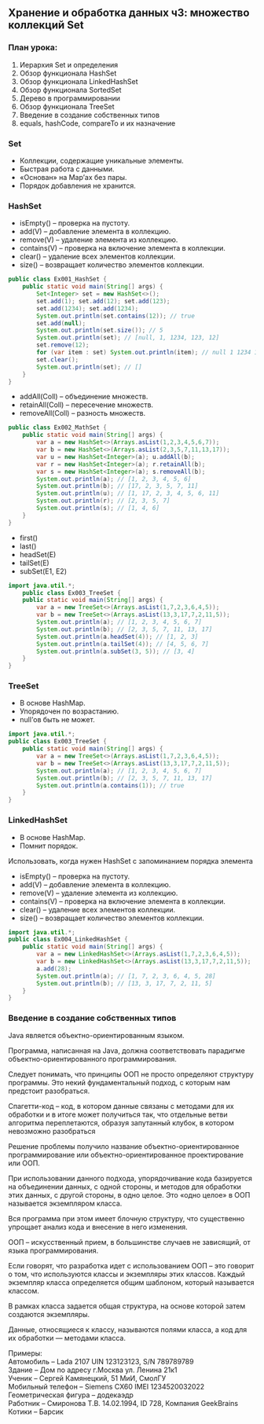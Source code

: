 ## Хранение и обработка данных ч3: множество коллекций Set
### План урока:
1. Иерархия Set и определения
2. Обзор функционала HashSet
3. Обзор функционала LinkedHashSet
4. Обзор функционала SortedSet
5. Дерево в программировании
6. Обзор функционала TreeSet
7. Введение в создание собственных типов
8. equals, hashCode, compareTo и их назначение
### Set
- Коллекции, содержащие уникальные элементы.
- Быстрая работа с данными.
- «Основан» на Map’ах без пары.
- Порядок добавления не хранится.
### HashSet
- isEmpty() – проверка на пустоту.
- add(V) – добавление элемента в коллекцию.
- remove(V) – удаление элемента из коллекцию.
- contains(V) – проверка на включение элемента в коллекции.
- clear() – удаление всех элементов коллекции.
- size() – возвращает количество элементов коллекции.
```Java
public class Ex001_HashSet {
    public static void main(String[] args) {
        Set<Integer> set = new HashSet<>();
        set.add(1); set.add(12); set.add(123);
        set.add(1234); set.add(1234);
        System.out.println(set.contains(12)); // true
        set.add(null);
        System.out.println(set.size()); // 5
        System.out.println(set); // [null, 1, 1234, 123, 12]
        set.remove(12);
        for (var item : set) System.out.println(item); // null 1 1234 123
        set.clear();
        System.out.println(set); // []
    }
}
```
- addAll(Coll) – объединение множеств.
- retainAll(Coll) – пересечение множеств.
- removeAll(Coll) – разность множеств.
```Java
public class Ex002_MathSet {
    public static void main(String[] args) {
        var a = new HashSet<>(Arrays.asList(1,2,3,4,5,6,7));
        var b = new HashSet<>(Arrays.asList(2,3,5,7,11,13,17));
        var u = new HashSet<Integer>(a); u.addAll(b);
        var r = new HashSet<Integer>(a); r.retainAll(b);
        var s = new HashSet<Integer>(a); s.removeAll(b);
        System.out.println(a); // [1, 2, 3, 4, 5, 6]
        System.out.println(b); // [17, 2, 3, 5, 7, 11]
        System.out.println(u); // [1, 17, 2, 3, 4, 5, 6, 11]
        System.out.println(r); // [2, 3, 5, 7]
        System.out.println(s); // [1, 4, 6]
    }
}
```
- first()
- last()
- headSet(E)
- tailSet(E)
- subSet(E1, E2)
```Java
import java.util.*;
    public class Ex003_TreeSet {
    public static void main(String[] args) {
        var a = new TreeSet<>(Arrays.asList(1,7,2,3,6,4,5));
        var b = new TreeSet<>(Arrays.asList(13,3,17,7,2,11,5));
        System.out.println(a); // [1, 2, 3, 4, 5, 6, 7]
        System.out.println(b); // [2, 3, 5, 7, 11, 13, 17]
        System.out.println(a.headSet(4)); // [1, 2, 3]
        System.out.println(a.tailSet(4)); // [4, 5, 6, 7]
        System.out.println(a.subSet(3, 5)); // [3, 4]
    }
}
```
### TreeSet
- В основе HashMap.
- Упорядочен по возрастанию.
- null’ов быть не может.
```Java
import java.util.*;
public class Ex003_TreeSet {
    public static void main(String[] args) {
        var a = new TreeSet<>(Arrays.asList(1,7,2,3,6,4,5));
        var b = new TreeSet<>(Arrays.asList(13,3,17,7,2,11,5));
        System.out.println(a); // [1, 2, 3, 4, 5, 6, 7]
        System.out.println(b); // [2, 3, 5, 7, 11, 13, 17]
        System.out.println(a.contains(1)); // true
    }
}
```
### LinkedHashSet
- В основе HashMap.
- Помнит порядок.

Использовать, когда нужен HashSet с запоминанием порядка элемента
- isEmpty() – проверка на пустоту.
- add(V) – добавление элемента в коллекцию.
- remove(V) – удаление элемента из коллекцию.
- contains(V) – проверка на включение элемента в коллекции.
- clear() – удаление всех элементов коллекции.
- size() – возвращает количество элементов коллекции.
```Java
import java.util.*;
public class Ex004_LinkedHashSet {
    public static void main(String[] args) {
        var a = new LinkedHashSet<>(Arrays.asList(1,7,2,3,6,4,5));
        var b = new LinkedHashSet<>(Arrays.asList(13,3,17,7,2,11,5));
        a.add(28);
        System.out.println(a); // [1, 7, 2, 3, 6, 4, 5, 28]
        System.out.println(b); // [13, 3, 17, 7, 2, 11, 5]
    }
}
```
### Введение в создание собственных типов
Java является объектно-ориентированным языком.

Программа, написанная на Java, должна соответствовать парадигме объектно-ориентированного программирования.

Следует понимать, что принципы ООП не просто определяют структуру программы. Это некий фундаментальный подход, с которым нам предстоит разобраться.

Спагетти-код – код, в котором данные связаны с методами для их обработки и в итоге может получиться так, что отдельные ветви алгоритма переплетаются, образуя запутанный клубок, в котором невозможно разобраться

Решение проблемы получило название объектно-ориентированное программирование или объектно-ориентированное проектирование или ООП.

При использовании данного подхода, упорядочивание кода базируется на объединении данных, с одной стороны, и методов для обработки этих данных, с другой стороны, в одно целое. Это «одно целое» в ООП называется экземпляром класса.

Вся программа при этом имеет блочную структуру, что существенно упрощает анализ кода и внесение в него изменения.

ООП – искусственный прием, в большинстве случаев не зависящий, от языка программирования.

Если говорят, что разработка идет с использованием ООП – это говорит о том, что используются классы и экземпляры этих классов. Каждый экземпляр класса определяется общим шаблоном, который называется классом.

В рамках класса задается общая структура, на основе которой затем создаются экземпляры.

Данные, относящиеся к классу, называются полями класса, а код для их обработки — методами класса.

Примеры:  
Автомобиль – Lada 2107 UIN 123123123, S/N 789789789  
Здание – Дом по адресу г.Москва ул. Ленина 21к1  
Ученик – Сергей Камянецкий, 51 МиИ, СмолГУ  
Мобильный телефон – Siemens CX60 IMEI 1234520032022  
Геометрическая фигура – додекаэдр  
Работник – Смиронова Т.В. 14.02.1994, ID 728, Компания GeekBrains  
Котики – Барсик
